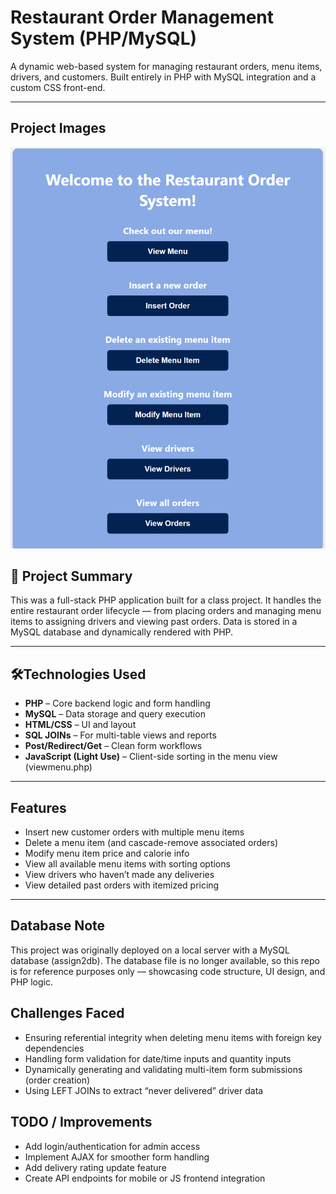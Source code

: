 # Restaurant Order Management System (PHP/MySQL)

A dynamic web-based system for managing restaurant orders, menu items, drivers, and customers. Built entirely in PHP with MySQL integration and a custom CSS front-end.

---

## Project Images
![Menu image](menuWorkEx.png)

## 🎯 Project Summary

This was a full-stack PHP application built for a class project. It handles the entire restaurant order lifecycle — from placing orders and managing menu items to assigning drivers and viewing past orders. Data is stored in a MySQL database and dynamically rendered with PHP.

---

## 🛠Technologies Used

- **PHP** – Core backend logic and form handling  
- **MySQL** – Data storage and query execution  
- **HTML/CSS** – UI and layout  
- **SQL JOINs** – For multi-table views and reports  
- **Post/Redirect/Get** – Clean form workflows
- **JavaScript (Light Use)** – Client-side sorting in the menu view (viewmenu.php)

---

## Features

- Insert new customer orders with multiple menu items  
- Delete a menu item (and cascade-remove associated orders)  
- Modify menu item price and calorie info  
- View all available menu items with sorting options  
- View drivers who haven’t made any deliveries  
- View detailed past orders with itemized pricing

---

## Database Note
This project was originally deployed on a local server with a MySQL database (assign2db). The database file is no longer available, so this repo is for reference purposes only — showcasing code structure, UI design, and PHP logic.

## Challenges Faced
- Ensuring referential integrity when deleting menu items with foreign key dependencies
- Handling form validation for date/time inputs and quantity inputs
- Dynamically generating and validating multi-item form submissions (order creation)
- Using LEFT JOINs to extract “never delivered” driver data


## TODO / Improvements
- Add login/authentication for admin access
- Implement AJAX for smoother form handling
- Add delivery rating update feature
- Create API endpoints for mobile or JS frontend integration
